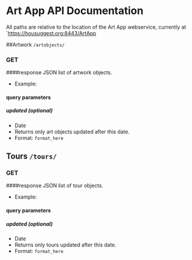 # Art App API Documentation

All paths are relative to the location of the Art App webservice, currently at `https://housuggest.org:8443/ArtApp

##Artwork `/artobjects/`
### GET
####response
JSON list of artwork objects.

- Example: 

#### query parameters
##### updated (optional)
- Date
- Returns only art objects updated after this date.
- Format: `format_here`

## Tours `/tours/` 
### GET
####response
JSON list of tour objects.

- Example: 

#### query parameters
##### updated (optional)
- Date
- Returns only tours updated after this date.
- Format: `format_here`